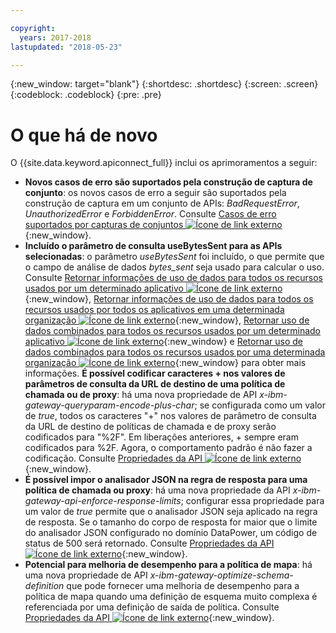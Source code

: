 ```yaml
---

copyright:
  years: 2017-2018
lastupdated: "2018-05-23"

---
```


{:new_window: target="blank"}
{:shortdesc: .shortdesc}
{:screen: .screen}
{:codeblock: .codeblock}
{:pre: .pre}

# O que há de novo

O {{site.data.keyword.apiconnect_full}} inclui os aprimoramentos a seguir:


- **Novos casos de erro são suportados pela construção de captura de conjunto**: os novos casos de erro a seguir são suportados pela construção de captura em um conjunto de APIs: *BadRequestError*, *UnauthorizedError* e *ForbiddenError*. Consulte [Casos de erro suportados por capturas de conjuntos ![Ícone de link externo](../../icons/launch-glyph.svg "Ícone de link externo")](https://www.ibm.com/support/knowledgecenter/en/SSFS6T/com.ibm.apic.toolkit.doc/ref_toolkit_catch_errors.html){:new_window}.
- **Incluído o parâmetro de consulta useBytesSent para as APIs selecionadas**: o parâmetro *useBytesSent* foi incluído, o que permite que o campo de análise de dados *bytes_sent* seja usado para calcular o uso. Consulte [Retornar informações de uso de dados para todos os recursos usados por um determinado aplicativo ![Ícone de link externo](../../icons/launch-glyph.svg "Ícone de link externo")](https://www.ibm.com/support/knowledgecenter/en/SSFS6T/com.ibm.apic.apirest.doc/apirest_reference_topics/rest_op_portal_orgs__orgID__analytics_apps__appID__data-usageGET.html){:new_window}, [Retornar informações de uso de dados para todos os recursos usados por todos os aplicativos em uma determinada organização ![Ícone de link externo](../../icons/launch-glyph.svg "Ícone de link externo")](https://www.ibm.com/support/knowledgecenter/en/SSFS6T/com.ibm.apic.apirest.doc/apirest_reference_topics/rest_op_portal_orgs__orgID__analytics_apps_data-usageGET.html){:new_window}, [Retornar uso de dados combinados para todos os recursos usados por um determinado aplicativo ![Ícone de link externo](../../icons/launch-glyph.svg "Ícone de link externo")](https://www.ibm.com/support/knowledgecenter/en/SSFS6T/com.ibm.apic.apirest.doc/apirest_reference_topics/rest_op_portal_orgs__orgID__analytics_apps__appID__data-usage_allGET.html){:new_window} e [Retornar uso de dados combinados para todos os recursos usados por uma determinada organização ![Ícone de link externo](../../icons/launch-glyph.svg "Ícone de link externo")](https://www.ibm.com/support/knowledgecenter/en/SSFS6T/com.ibm.apic.apirest.doc/apirest_reference_topics/rest_op_portal_orgs__orgID__analytics_data-usage_allGET.html){:new_window} para obter mais informações.
**É possível codificar caracteres + nos valores de parâmetros de consulta da URL de destino de uma política de chamada ou de proxy**: há uma nova propriedade de API *x-ibm-gateway-queryparam-encode-plus-char*; se configurada como um valor de *true*, todos os caracteres "+" nos valores de parâmetro de consulta da URL de destino de políticas de chamada e de proxy serão codificados para "%2F". Em liberações anteriores, + sempre eram codificados para %2F. Agora, o comportamento padrão é não fazer a codificação. Consulte [Propriedades da API ![Ícone de link externo](../../icons/launch-glyph.svg "Ícone de link externo")](https://www.ibm.com/support/knowledgecenter/en/SSFS6T/com.ibm.apic.toolkit.doc/configuration_props.html){:new_window}.
- **É possível impor o analisador JSON na regra de resposta para uma política de chamada ou proxy**: há uma nova propriedade da API *x-ibm-gateway-api-enforce-response-limits*; configurar essa propriedade para um valor de *true* permite que o analisador JSON seja aplicado na regra de resposta. Se o tamanho do corpo de resposta for maior que o limite do analisador JSON configurado no domínio DataPower, um código de status de 500 será retornado. Consulte [Propriedades da API ![Ícone de link externo](../../icons/launch-glyph.svg "Ícone de link externo")](https://www.ibm.com/support/knowledgecenter/en/SSFS6T/com.ibm.apic.toolkit.doc/configuration_props.html){:new_window}.
- **Potencial para melhoria de desempenho para a política de mapa**: há uma nova propriedade de API *x-ibm-gateway-optimize-schema-definition* que pode fornecer uma melhoria de desempenho para a política de mapa quando uma definição de esquema muito complexa é referenciada por uma definição de saída de política. Consulte [Propriedades da API ![Ícone de link externo](../../icons/launch-glyph.svg "Ícone de link externo")](https://www.ibm.com/support/knowledgecenter/en/SSFS6T/com.ibm.apic.toolkit.doc/configuration_props.html){:new_window}.
